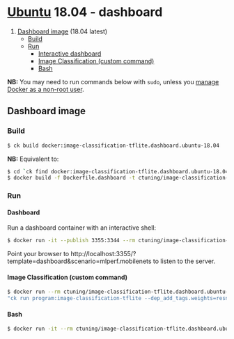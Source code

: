 # [Ubuntu](https://hub.docker.com/_/ubuntu/) 18.04 - dashboard

1. [Dashboard image](#image_dashboard) (18.04 latest)
    - [Build](#image_dashboard_build)
    - [Run](#image_dashboard_run)
        - [Interactive dashboard](#image_dashboard_run_dashboard)
        - [Image Classification (custom command)](#image_dashboard_run_custom)
        - [Bash](#image_dashboard_run_bash)

**NB:** You may need to run commands below with `sudo`, unless you
[manage Docker as a non-root user](https://docs.docker.com/install/linux/linux-postinstall/#manage-docker-as-a-non-root-user).


<a name="image_dashboard"></a>
## Dashboard image

<a name="image_dashboard_build"></a>
### Build
```bash
$ ck build docker:image-classification-tflite.dashboard.ubuntu-18.04
```
**NB:** Equivalent to:
```bash
$ cd `ck find docker:image-classification-tflite.dashboard.ubuntu-18.04`
$ docker build -f Dockerfile.dashboard -t ctuning/image-classification-tflite.dashboard.ubuntu-18.04 .
```


<a name="image_dashboard_run"></a>
### Run

<a name="image_dashboard_run_dashboard"></a>
#### Dashboard
Run a dashboard container with an interactive shell:
```bash
$ docker run -it --publish 3355:3344 --rm ctuning/image-classification-tflite.dashboard.ubuntu-18.04
```
Point your browser to http://localhost:3355/?template=dashboard&scenario=mlperf.mobilenets to
listen to the server.

<a name="image_dashboard_run_custom"></a>
#### Image Classification (custom command)
```bash
$ docker run --rm ctuning/image-classification-tflite.dashboard.ubuntu-18.04 \
"ck run program:image-classification-tflite --dep_add_tags.weights=resnet,no-argmax --env.CK_BATCH_COUNT=10"
```

<a name="image_dashboard_run_bash"></a>
#### Bash
```bash
$ docker run -it --rm ctuning/image-classification-tflite.dashboard.ubuntu-18.04 bash
```
